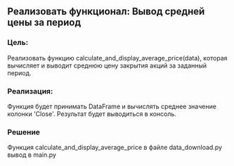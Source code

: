 ## Реализовать функционал: Вывод средней цены за период


### Цель:
Реализовать функцию calculate_and_display_average_price(data), которая вычисляет и выводит среднюю цену закрытия акций за заданный период.

### Реализация:
Функция будет принимать DataFrame и вычислять среднее значение колонки 'Close'. Результат будет выводиться в консоль.


### Решение
Функция calculate_and_display_average_price в файле data_download.py
вывод в main.py
